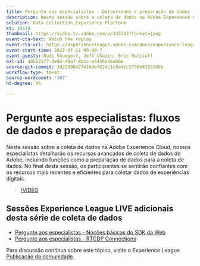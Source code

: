 ```yaml
---
title: Pergunte aos especialistas - Datastreams e preparação de dados
description: Nesta sessão sobre a coleta de dados na Adobe Experience Cloud, nossos especialistas detalharão os recursos avançados de coleta de dados do Adobe, incluindo funções como a preparação de dados para a coleta de dados. No final desta sessão, os participantes se sentirão confiantes com os recursos mais recentes e eficientes para coletar dados de experiências digitais.
solution: Data Collection,Experience Platform
kt: 10528
thumbnail: https://video.tv.adobe.com/v/345342?format=jpeg
event-cta-text: Watch the replay
event-cta-url: https://experienceleague.adobe.com/docs/experience-league-live-events/events/episodes/exl-live-episode-07-21-22.html?lang=en
event-start-time: 2022-07-21 09:00-7
event-guests: Rudi Shumpert, Jeff Chasin, Eric Matisoff
exl-id: ab5121f7-3e92-48a7-8bcc-a4456a4eab6e
source-git-commit: 3d2289642f4164bf82dc1c8a42c5798e9183188b
workflow-type: tm+mt
source-wordcount: '167'
ht-degree: 0%

---
```


# Pergunte aos especialistas: fluxos de dados e preparação de dados

Nesta sessão sobre a coleta de dados na Adobe Experience Cloud, nossos especialistas detalharão os recursos avançados de coleta de dados do Adobe, incluindo funções como a preparação de dados para a coleta de dados. No final desta sessão, os participantes se sentirão confiantes com os recursos mais recentes e eficientes para coletar dados de experiências digitais.

>[!VIDEO](https://video.tv.adobe.com/v/345342/?quality=12&learn=on)

## Sessões Experience League LIVE adicionais desta série de coleta de dados

* [Pergunte aos especialistas - Noções básicas do SDK da Web](exl-live-episode-05-26-22.md)
* [Pergunte aos especialistas - RTCDP Connections](exl-live-episode-06-23-22.md)

Para discussão contínua sobre este tópico, visite o Experience League [Publicação da comunidade](https://experienceleaguecommunities.adobe.com/t5/adobe-experience-platform/aep-community-qna-coffee-break-7-21-22-10-30am-pt-adobe/td-p/461503).
